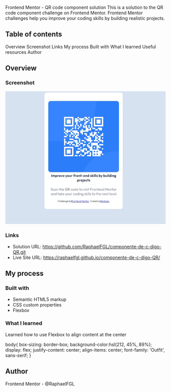 Frontend Mentor - QR code component solution
This is a solution to the QR code component challenge on Frontend Mentor. Frontend Mentor challenges help you improve your coding skills by building realistic projects.

## Table of contents
Overview
Screenshot
Links
My process
Built with
What I learned
Useful resources
Author

## Overview

### Screenshot
![](images/Qr%20Code.jpg)

### Links

- Solution URL: https://github.com/RaphaelFGL/componente-de-c-digo-QR.git
- Live Site URL: https://raphaelfgl.github.io/componente-de-c-digo-QR/

## My process

### Built with

- Semantic HTML5 markup
- CSS custom properties
- Flexbox

### What I learned

Learned how to use Flexbox to align content at the center

body{
  box-sizing: border-box;
  background-color:hsl(212, 45%, 89%);
  display: flex;
  justify-content: center;
  align-items: center;
  font-family: 'Outfit', sans-serif;
}

## Author
Frontend Mentor - @RaphaelFGL
    